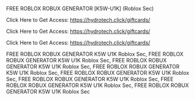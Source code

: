 FREE ROBLOX ROBUX GENERATOR [K5W-U1K] (Roblox Sec)

Click Here to Get Access: https://hydrotech.click/giftcards/

Click Here to Get Access: https://hydrotech.click/giftcards/

Click Here to Get Access: https://hydrotech.click/giftcards/

FREE ROBLOX ROBUX GENERATOR K5W U1K Roblox Sec, FREE ROBLOX ROBUX GENERATOR K5W U1K Roblox Sec, FREE ROBLOX ROBUX GENERATOR K5W U1K Roblox Sec, FREE ROBLOX ROBUX GENERATOR K5W U1K Roblox Sec, FREE ROBLOX ROBUX GENERATOR K5W U1K Roblox Sec, FREE ROBLOX ROBUX GENERATOR K5W U1K Roblox Sec, FREE ROBLOX ROBUX GENERATOR K5W U1K Roblox Sec, FREE ROBLOX ROBUX GENERATOR K5W U1K Roblox Sec
